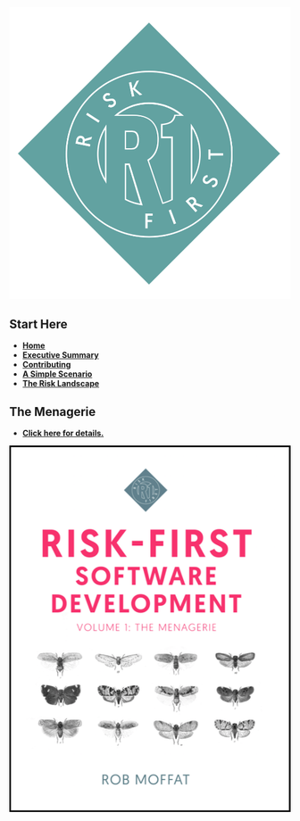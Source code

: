 ![Risk-First Logo](images/R1_logo_grue.png)

## Start Here

- **[Home](Home)**
- **[Executive Summary](Executive-Summary)**
- **[Contributing](Contributing)**
- **[A Simple Scenario](A-Simple-Scenario)**
- **[The Risk Landscape](Risk-Landscape)**

## The Menagerie

- **[Click here for details.](Blurb)**

[![Book](images/Cover_Image_Bordered.png)](Blurb)